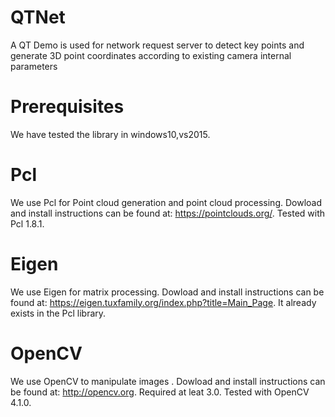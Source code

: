 # QTNet
A QT Demo is used for network request server to detect key points and generate 3D point coordinates according to existing camera internal parameters
# Prerequisites
We have tested the library in windows10,vs2015. 
# Pcl
We use Pcl for Point cloud generation and point cloud processing. Dowload and install instructions can be found at: https://pointclouds.org/. Tested with Pcl 1.8.1.
# Eigen
We use Eigen for matrix processing. Dowload and install instructions can be found at: https://eigen.tuxfamily.org/index.php?title=Main_Page. It already exists in the Pcl library.
# OpenCV
We use OpenCV to manipulate images . Dowload and install instructions can be found at: http://opencv.org. Required at leat 3.0. Tested with OpenCV 4.1.0.
